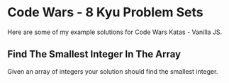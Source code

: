 # Code Wars - 8 Kyu Problem Sets

Here are some of my example solutions for Code Wars Katas - Vanilla JS.

## Find The Smallest Integer In The Array

Given an array of integers your solution should find the smallest integer.

